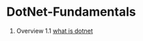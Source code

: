 # DotNet-Fundamentals

1. Overview
    1.1 [what is dotnet](https://github.com/tejaanuchuri/DotNet-Fundamentals/blob/main/overviewwhat%20is%20dotnet.txt)
    